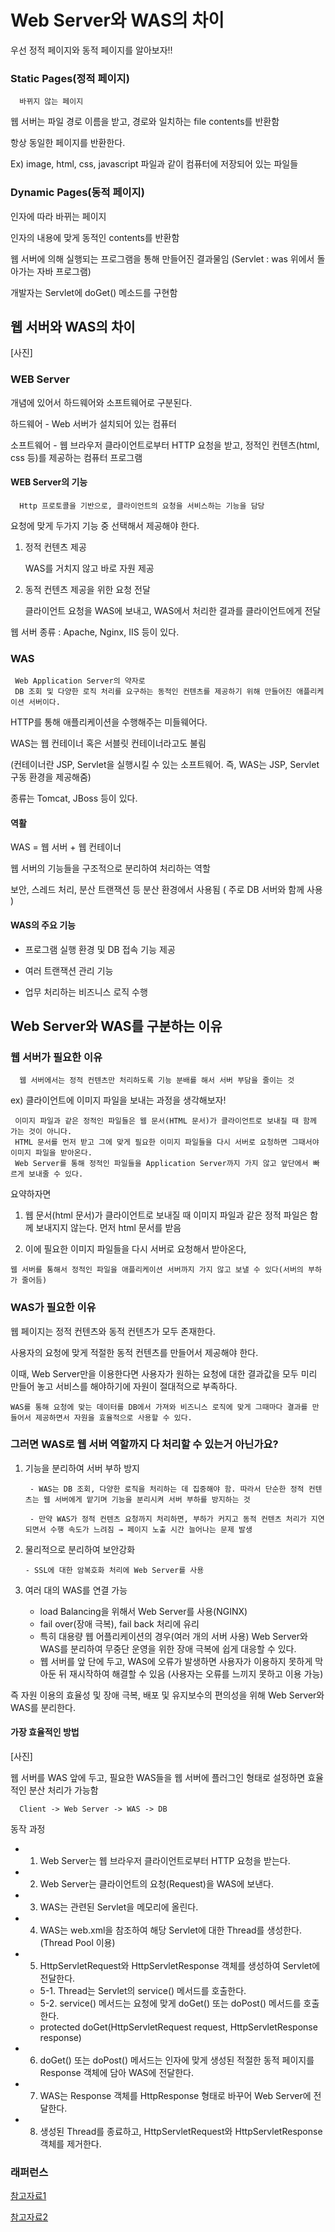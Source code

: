 # Web Server와 WAS의 차이

우선 정적 페이지와 동적 페이지를 알아보자!!


### Static Pages(정적 페이지)

      바뀌지 않는 페이지
    
웹 서버는 파일 경로 이름을 받고, 경로와 일치하는 file contents를 반환함

항상 동일한 페이지를 반환한다.

Ex) image, html, css, javascript 파일과 같이 컴퓨터에 저장되어 있는 파일들


### Dynamic Pages(동적 페이지)

   인자에 따라 바뀌는 페이지
  
인자의 내용에 맞게 동적인 contents를 반환함

웹 서버에 의해 실행되는 프로그램을 통해 만들어진 결과물임 (Servlet : was 위에서 돌아가는 자바 프로그램)

개발자는 Servlet에 doGet() 메소드를 구현함


## 웹 서버와 WAS의 차이

[사진]

### WEB Server

개념에 있어서 하드웨어와 소프트웨어로 구분된다.

하드웨어 - Web 서버가 설치되어 있는 컴퓨터

소프트웨어 - 웹 브라우저 클라이언트로부터 HTTP 요청을 받고, 정적인 컨텐츠(html, css 등)를 제공하는 컴퓨터 프로그램


#### WEB Server의 기능

      Http 프로토콜을 기반으로, 클라이언트의 요청을 서비스하는 기능을 담당

요청에 맞게 두가지 기능 중 선택해서 제공해야 한다.

1. 정적 컨텐츠 제공

      WAS를 거치지 않고 바로 자원 제공

2. 동적 컨텐츠 제공을 위한 요청 전달

      클라이언트 요청을 WAS에 보내고, WAS에서 처리한 결과를 클라이언트에게 전달

웹 서버 종류 : Apache, Nginx, IIS 등이 있다.

### WAS

     Web Application Server의 약자로
     DB 조회 및 다양한 로직 처리를 요구하는 동적인 컨텐츠를 제공하기 위해 만들어진 애플리케이션 서버이다.


HTTP를 통해 애플리케이션을 수행해주는 미들웨어다.

WAS는 웹 컨테이너 혹은 서블릿 컨테이너라고도 불림

(컨테이너란 JSP, Servlet을 실행시킬 수 있는 소프트웨어. 즉, WAS는 JSP, Servlet 구동 환경을 제공해줌)

종류는 Tomcat, JBoss 등이 있다.

#### 역활 

WAS = 웹 서버 + 웹 컨테이너

웹 서버의 기능들을 구조적으로 분리하여 처리하는 역할

보안, 스레드 처리, 분산 트랜잭션 등 분산 환경에서 사용됨 ( 주로 DB 서버와 함께 사용 )

#### WAS의 주요 기능

- 프로그램 실행 환경 및 DB 접속 기능 제공

- 여러 트랜잭션 관리 기능

- 업무 처리하는 비즈니스 로직 수행

## Web Server와 WAS를 구분하는 이유

### 웹 서버가 필요한 이유
  
      웹 서버에서는 정적 컨텐츠만 처리하도록 기능 분배를 해서 서버 부담을 줄이는 것
  
ex) 클라이언트에 이미지 파일을 보내는 과정을 생각해보자!
  
     이미지 파일과 같은 정적인 파일들은 웹 문서(HTML 문서)가 클라이언트로 보내질 때 함께 가는 것이 아니다.
     HTML 문서를 먼저 받고 그에 맞게 필요한 이미지 파일들을 다시 서버로 요청하면 그때서야 이미지 파일을 받아온다.
     Web Server를 통해 정적인 파일들을 Application Server까지 가지 않고 앞단에서 빠르게 보내줄 수 있다.
  
  
요약하자면
  
1. 웹 문서(html 문서)가 클라이언트로 보내질 때 이미지 파일과 같은 정적 파일은 함께 보내지지 않는다.
먼저 html 문서를 받음
  
2. 이에 필요한 이미지 파일들을 다시 서버로 요청해서 받아온다,


```웹 서버를 통해서 정적인 파일을 애플리케이션 서버까지 가지 않고 보낼 수 있다(서버의 부하가 줄어듬)```


### WAS가 필요한 이유

웹 페이지는 정적 컨텐츠와 동적 컨텐츠가 모두 존재한다.

사용자의 요청에 맞게 적절한 동적 컨텐츠를 만들어서 제공해야 한다.

이때, Web Server만을 이용한다면 사용자가 원하는 요청에 대한 결과값을 모두 미리 만들어 놓고 서비스를 해야하기에 자원이 절대적으로 부족하다.

```WAS를 통해 요청에 맞는 데이터를 DB에서 가져와 비즈니스 로직에 맞게 그때마다 결과를 만들어서 제공하면서 자원을 효율적으로 사용할 수 있다.```
  
### 그러면 WAS로 웹 서버 역할까지 다 처리할 수 있는거 아닌가요?

1. 기능을 분리하여 서버 부하 방지


        - WAS는 DB 조회, 다양한 로직을 처리하는 데 집중해야 함. 따라서 단순한 정적 컨텐츠는 웹 서버에게 맡기며 기능을 분리시켜 서버 부하를 방지하는 것

        - 만약 WAS가 정적 컨텐츠 요청까지 처리하면, 부하가 커지고 동적 컨텐츠 처리가 지연되면서 수행 속도가 느려짐 → 페이지 노출 시간 늘어나는 문제 발생


2. 물리적으로 분리하여 보안강화


       - SSL에 대한 암복호화 처리에 Web Server를 사용
  
  
3. 여러 대의 WAS를 연결 가능


     - load Balancing을 위해서 Web Server를 사용(NGINX)
     - fail over(장애 극복), fail back 처리에 유리
     - 특히 대용량 웹 어플리케이션의 경우(여러 개의 서버 사용) Web Server와 WAS를 분리하여 무중단 운영을 위한 장애 극복에 쉽게 대응할 수 있다.
     - 웹 서버를 앞 단에 두고, WAS에 오류가 발생하면 사용자가 이용하지 못하게 막아둔 뒤 재시작하여 해결할 수 있음 (사용자는 오류를 느끼지 못하고 이용 가능)


즉 자원 이용의 효율성 및 장애 극복, 배포 및 유지보수의 편의성을 위해 Web Server와 WAS를 분리한다.


#### 가장 효율적인 방법

[사진]

웹 서버를 WAS 앞에 두고, 필요한 WAS들을 웹 서버에 플러그인 형태로 설정하면 효율적인 분산 처리가 가능함

      Client -> Web Server -> WAS -> DB

동작 과정

- 1. Web Server는 웹 브라우저 클라이언트로부터 HTTP 요청을 받는다.
- 2. Web Server는 클라이언트의 요청(Request)을 WAS에 보낸다.
- 3. WAS는 관련된 Servlet을 메모리에 올린다.
- 4. WAS는 web.xml을 참조하여 해당 Servlet에 대한 Thread를 생성한다. (Thread Pool 이용)

- 5. HttpServletRequest와 HttpServletResponse 객체를 생성하여 Servlet에 전달한다.
  - 5-1. Thread는 Servlet의 service() 메서드를 호출한다.
  - 5-2. service() 메서드는 요청에 맞게 doGet() 또는 doPost() 메서드를 호출한다.
  - protected doGet(HttpServletRequest request, HttpServletResponse response)
 
- 6. doGet() 또는 doPost() 메서드는 인자에 맞게 생성된 적절한 동적 페이지를 Response 객체에 담아 WAS에 전달한다.
- 7. WAS는 Response 객체를 HttpResponse 형태로 바꾸어 Web Server에 전달한다.
- 8. 생성된 Thread를 종료하고, HttpServletRequest와 HttpServletResponse 객체를 제거한다.


### 래퍼런스

[참고자료1](https://gmlwjd9405.github.io/2018/10/27/webserver-vs-was.html)

[참고자료2](https://github.com/gyoogle/tech-interview-for-developer/blob/master/Web/Web%20Server%EC%99%80%20WAS%EC%9D%98%20%EC%B0%A8%EC%9D%B4.md)
